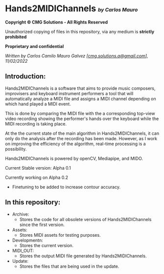 # Hands2MIDIChannels <font size="3" >_by Carlos Mauro_ </font>

**Copyright © CMG Solutions - All Rights Reserved**
 
Unauthorized copying of files in this repository, via any medium is **strictly prohibited**
  
**Proprietary and confidential**
  
*Written by Carlos Camilo Mauro Galvez [cmg.solutions.a@gmail.com], 11/02/2022* 


## Introduction:

Hands2MIDIChannels is a software that aims to provide music composers, improvisers and keyboard instrument performers a tool that will automatically analyze a MIDI file and assigns a MIDI channel depending on which hand played a MIDI event.

This is done by comparing the MIDI file with the a corresponding top-view video recording showing the performer's hands over the keyboard while the MIDI recording is taking place.

At the the current state of the main algorithm in Hands2MIDIChannels, it can only do the analysis after the recording has been made. However, as I work on improving the efficiency of the algorithm, real-time processing is a possibility.

Hands2MIDIChannels is powered by openCV, Mediapipe, and MIDO.

Current Stable version: Alpha 0.1

Currently working on Alpha 0.2

- Finetuning to be added to increase contour accuracy.

## In this repository:

- Archive:
  - Stores the code for all obsolete versions of Hands2MIDIChannels since the first version.
- Assets:
  - Stores MIDI assets for testing purposes.
- Developmentn:
  - Stores the current version.
- MIDI_OUT:
  - Stores the output MIDI file generated by Hands2MIDIChannels.
- Update:
  - Stores the files that are being used in the update.
